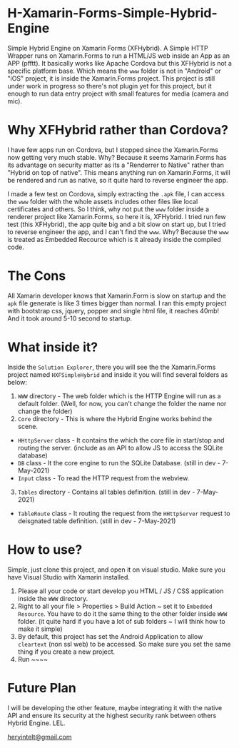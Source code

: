 # H-Xamarin-Forms-Simple-Hybrid-Engine
 Simple Hybrid Engine on Xamarin Forms (XFHybrid). A Simple HTTP Wrapper runs on Xamarin.Forms to run a HTML/JS web inside an App as an APP (pfftt). It basically works like Apache Cordova but this XFHybrid is not a specific platform base. Which means the `www` folder is not in "Android" or "iOS" project, it is inside the Xamarin.Forms project. This project is still under work in progress so there's not plugin yet for this project, but it enough to run data entry project with small features for media (camera and mic).
 
 # Why XFHybrid rather than Cordova?
 I have few apps run on Cordova, but I stopped since the Xamarin.Forms now getting very much stable. Why? Because it seems Xamarin.Forms has its advantage on security matter as its a "Renderrer to Native" rather than "Hybrid on top of native". This means anything run on Xamarin.Forms, it will be rendered and run as native, so it quite hard to reverse engineer the app.
 
 I made a few test on Cordova, simply extracting the `.apk` file, I can access the `www` folder with the whole assets includes other files like local certificates and others. So I think, why not put the `www` folder inside a renderer project like Xamarin.Forms, so here it is, XFHybrid. I tried run few test (this XFHybrid), the app quite big and a bit slow on start up, but I tried to reverse engineer the app, and I can't find the `www`. Why? Because the `www` is treated as Embedded Recource which is it already inside the compiled code.
 
 # The Cons
All Xamarin developer knows that Xamarin.Form is slow on startup and the `apk` file generate is like 3 times bigger than normal. I ran this empty project with bootstrap css, jquery, popper and single html file, it reaches 40mb! And it took around 5-10 second to startup. 

# What inside it?
Inside the `Solution Explorer`, there you will see the the Xamarin.Forms project named `HXFSimpleHybrid` and inside it you will find several folders as below:

1. `WWW` directory - The web folder which is the HTTP Engine will run as a default folder. (Well, for now, you can't change the folder the name nor change the folder)
2. `Core` directory - This is where the Hybrid Engine works behind the scene.  
- `HHttpServer` class - It contains the  which the core file in start/stop and routing the server. (include as an API to allow JS to access the SQLite database)
- `DB` class - It the core engine to run the SQLite Database. (still in dev - 7-May-2021)
- `Input` class - To read the HTTP request from the webview.
3. `Tables` directory - Contains all tables definition. (still in dev - 7-May-2021)
- `TableRoute` class - It routing the request from the `HHttpServer` request to deisgnated table definition. (still in dev - 7-May-2021)

# How to use?
Simple, just clone this project, and open it on visual studio. Make sure you have Visual Studio with Xamarin installed.

1. Please all your code or start develop you HTML / JS / CSS application inside the `WWW` directory.
2. Right to all your file > Properties > Build Action ~ set it to `Embedded Resource`. You have to do it the same thing to the other folder inside `WWW` folder. (it quite hard if you have a lot of sub folders ~ I will think how to make it simple)
3. By default, this project has set the Android Application to allow `cleartext` (non ssl web) to be accessed. So make sure you set the same thing if you create a new project.
4. Run ~~~~

# Future Plan
I will be developing the other feature, maybe integrating it with the native API and ensure its security at the highest security rank between others Hybrid Engine. LEL.

heryintelt@gmail.com
